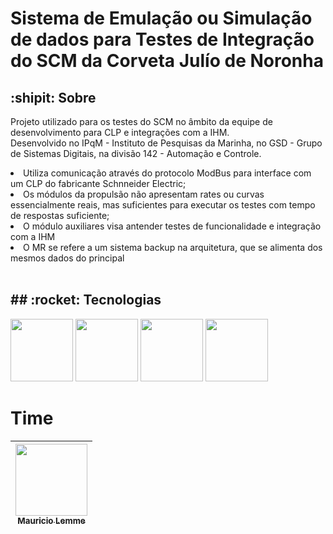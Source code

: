 <h1>Sistema de Emulação ou Simulação de dados para Testes de Integração do SCM da Corveta Julío de Noronha</h1>
<h2> :shipit: Sobre</h2>
<p>Projeto utilizado para os testes do SCM no âmbito da equipe de desenvolvimento para CLP e integrações com a IHM.<br>Desenvolvido no IPqM - Instituto de Pesquisas da Marinha, no GSD - Grupo de Sistemas Digitais, na divisão 142 - Automação e Controle.</p>
<li>Utiliza comunicação através do protocolo ModBus para interface com um CLP do fabricante Schnneider Electric;</li>
<li>Os módulos da propulsão não apresentam rates ou curvas essencialmente reais, mas suficientes para executar os testes com tempo de respostas suficiente;</li>
<li>O módulo auxiliares visa antender testes de funcionalidade e integração com a IHM</li>
<li>O MR se refere a um sistema backup na arquitetura, que se alimenta dos mesmos dados do principal</li>

<br>
<h2>## :rocket: Tecnologias</h2>
<div>
  <img src="https://www.stickersdevs.com.br/wp-content/uploads/2022/01/c-adesivo-sticker.png" width=100 height=100>
  <img src="https://lh4.googleusercontent.com/proxy/fsSjkmaNjQ9M0sdfWUdGnrQ7ZyZB6p5y9M9tyCUVJgc95riw7XdyaDbyANFtMozTtrEDosSHha3vTvmEKeBU0whU0GT1lBjz7MIHbfxOXeQOPu82DlZBlV4j6YypDc0eDXDVo9KFK8t6XEeNYgRV5rsVcW1wgr0Lmkw" width=100 height=100>
  <img src="https://www.wago.com/medias/logo-modbus-2000x1125.jpg?context=bWFzdGVyfGltYWdlc3w4OTQ3NHxpbWFnZS9qcGVnfGFXMWhaMlZ6TDJobFl5OW9OREl2TVRBME1qa3pNVEExTURBNE9UUXVhbkJufDY2YzgxOTViMmM0NWNiODg0MjE0ZTA5NmRiYjQyYTk5MzcxMTU0ODFhNDc4ZjQxNWI2ZjcyOTE2MThmNjA0NmU" width=100 height=100>
  <img src="https://encrypted-tbn0.gstatic.com/images?q=tbn:ANd9GcRsNJ_Qtp9vnIDiagTH4fOcQ4xygm85rvmLZg&s" width=100 height=100>
</div>

# Time
|[<img loading="lazy" src="https://avatars.githubusercontent.com/u/166337254?v=4" width=115><br><sub>Mauricio Lemme</sub>](https://github.com/MLemme)|
| :---: |
